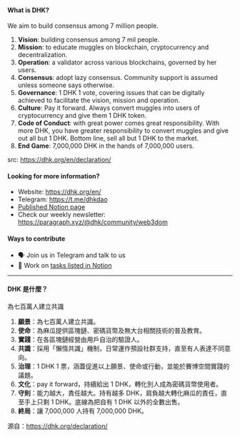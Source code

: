 #### What is DHK?

We aim to build consensus among 7 million people.

1. **Vision**: building consensus among 7 mil people.
2. **Mission**: to educate muggles on blockchain, cryptocurrency and decentralization.
3. **Operation**: a validator across various blockchains, governed by her users.
4. **Consensus**: adopt lazy consensus. Community support is assumed unless someone says otherwise.
5. **Governance**: 1 DHK 1 vote, covering issues that can be digitally achieved to facilitate the vision, mission and operation.
6. **Culture**: Pay it forward. Always convert muggles into users of cryptocurrency and give them 1 DHK token.
7. **Code of Conduct**: with great power comes great responsibility. With more DHK, you have greater responsibility to convert muggles and give out all but 1 DHK. Bottom line, sell all but 1 DHK to the market.
8. **End Game**: 7,000,000 DHK in the hands of 7,000,000 users.

src: <https://dhk.org/en/declaration/>

#### Looking for more information?

- Website: <https://dhk.org/en/>
- Telegram: <https://t.me/dhkdao>
- [Published Notion page](https://dhkdao.notion.site/DHK-dao-Notion-0f071253fd9f48dd8dd31fd713644c10)
- Check our weekly newsletter: <https://paragraph.xyz/@dhk/community/web3dom>

#### Ways to contribute

- 🗣️ Join us in Telegram and talk to us
- 🔧 Work on [tasks listed in Notion](https://www.notion.so/dhkdao/DHK-dao-Notion-0f071253fd9f48dd8dd31fd713644c10?pvs=4#f3680bb7af2b436d9357f51ad6610e5c)

---

#### DHK 是什麼？

為七百萬人建立共識

1. **願景**：為七百萬人建立共識。
2. **使命**：為麻瓜提供區塊鏈、密碼貨幣及無大台相關技術的普及教育。
3. **實踐**：在各區塊鏈經營由用戶自治的驗證人。
4. **共識**：採用「懶惰共識」機制，日常運作預設社群支持，直至有人表達不同意向。
5. **治理**：1 DHK 1 票，涵蓋促進以上願景、使命或行動，並能於賽博空間實踐的議題。
6. **文化**：pay it forward，持續給出 1 DHK，轉化別人成為密碼貨幣使用者。
7. **守則**：能力越大，責任越大。持有越多 DHK，肩負越大轉化麻瓜的責任，直至手上只剩 1 DHK。底線為把自有 1 DHK 以外的全數出售。
8. **終局**：讓 7,000,000 人持有 7,000,000 DHK。

源自：<https://dhk.org/declaration/>
